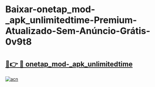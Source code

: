 # Baixar-onetap_mod-_apk_unlimitedtime-Premium-Atualizado-Sem-Anúncio-Grátis-0v9t8

# <h2><a href="https://vofb2z.esa.edu.pl?src=onetap_mod-_apk_unlimitedtime&ref=0v9t8">🔗👉 🔴 onetap_mod-_apk_unlimitedtime</a></h2>

[![acn](https://github.com/user-attachments/assets/0f9c940e-d8b0-45ae-aac7-cd30a18b3e1c)](https://vofb2z.esa.edu.pl?src=onetap_mod-_apk_unlimitedtime&ref=0v9t8)

